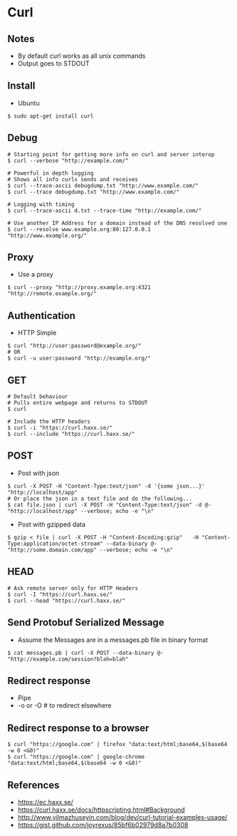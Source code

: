 # Curl

## Notes
* By default curl works as all unix commands
 * Output goes to STDOUT

## Install
* Ubuntu
```
$ sudo apt-get install curl
```

## Debug
```
# Starting point for getting more info on curl and server interop
$ curl --verbose "http://example.com/"

# Powerful in depth logging
# Shows all info curls sends and receives
$ curl --trace-ascii debugdump.txt "http://www.example.com/"
$ curl --trace debugdump.txt "http://www.example.com/"

# Logging with timing
$ curl --trace-ascii d.txt --trace-time "http://example.com/"

# Use another IP Address for a domain instead of the DNS resolved one
$ curl --resolve www.example.org:80:127.0.0.1 "http://www.example.org/"
```

## Proxy
* Use a proxy
```
$ curl --proxy "http://proxy.example.org:4321 "http://remote.example.org/"
```

## Authentication
* HTTP Simple
```
$ curl "http://user:password@example.org/"
# OR
$ curl -u user:password "http://example.org/"
```

## GET
```
# Default behaviour
# Pulls entire webpage and returns to STDOUT
$ curl 

# Include the HTTP headers
$ curl -i "https://curl.haxx.se/"
$ curl --include "https://curl.haxx.se/"
```

## POST
* Post with json
```
$ curl -X POST -H "Content-Type:text/json" -d '{some json...}' "http://localhost/app"
# Or place the json in a text file and do the following...
$ cat file.json | curl -X POST -H "Content-Type:text/json" -d @- "http://localhost/app" --verbose; echo -e "\n"
```

* Post with gzipped data
```
$ gzip < file | curl -X POST -H "Content-Encoding:gzip"   -H "Content-Type:application/octet-stream" --data-binary @- "http://some.domain.com/app" --verbose; echo -e "\n"

```
## HEAD
```
# Ask remote server only for HTTP Headers
$ curl -I "https://curl.haxx.se/"
$ curl --head "https://curl.haxx.se/"
```

## Send Protobuf Serialized Message
* Assume the Messages are in a messages.pb file in binary format
```
$ cat messages.pb | curl -X POST --data-binary @- "http://example.com/session?blah=blah"
```
## Redirect response
* Pipe
* -o or -O # to redirect elsewhere

## Redirect response to a browser
```
$ curl "https://google.com" | firefox "data:text/html;base64,$(base64 -w 0 <&0)"
$ curl "https://google.com" | google-chrome "data:text/html;base64,$(base64 -w 0 <&0)"
```

## References
* https://ec.haxx.se/
* https://curl.haxx.se/docs/httpscripting.html#Background
* http://www.yilmazhuseyin.com/blog/dev/curl-tutorial-examples-usage/
* https://gist.github.com/joyrexus/85bf6b02979d8a7b0308
